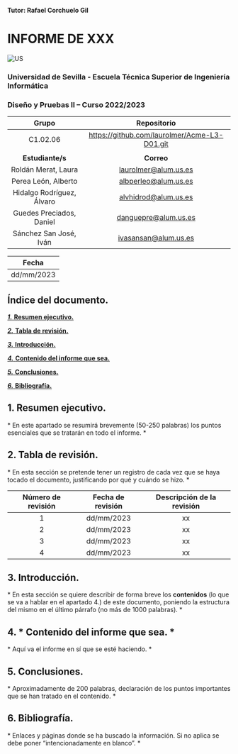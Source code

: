 **Tutor: Rafael Corchuelo Gil**


# **INFORME DE XXX**

![US](https://euosuna.org/images/archivos/imagen_corporativa/logo_us.jpg)

### Universidad de Sevilla - Escuela Técnica Superior de Ingeniería Informática

### Diseño y Pruebas II – Curso 2022/2023

|**Grupo**|**Repositorio**|
| :-: | :-: |
|C1.02.06|<https://github.com/laurolmer/Acme-L3-D01.git>|
|||
|**Estudiante/s**|**Correo**|
|Roldán Merat, Laura|laurolmer@alum.us.es|
|Perea León, Alberto|albperleo@alum.us.es|
|Hidalgo Rodríguez, Álvaro|alvhidrod@alum.us.es|
|Guedes Preciados, Daniel|danguepre@alum.us.es|
|Sánchez San José, Iván|ivasansan@alum.us.es|


|**Fecha**|
| :-: |
|dd/mm/2023|

## **Índice del documento.**
[***1.*** **Resumen ejecutivo.**](#id1)

[***2.***	**Tabla de revisión.**](#id2)

[***3.***	**Introducción.**](#id3)

[***4.***	**Contenido del informe que sea.**](#id4)

[***5.***	**Conclusiones.**](#id5)

[***6.***	**Bibliografía.**](#id6)



[id1]: <>
## 1.  Resumen ejecutivo.
\* En este apartado se resumirá brevemente (50-250 palabras) los puntos esenciales que se tratarán en todo el informe. \*

[id2]: <>
## 2.  **Tabla de revisión.**
\* En esta sección se pretende tener un registro de cada vez que se haya tocado el documento, justificando por qué y cuándo se hizo. \*

|**Número de revisión**|**Fecha de revisión**|**Descripción de la revisión**|
| :-: | :-: | :-: |
|1|dd/mm/2023|xx|
|2|dd/mm/2023|xx|
|3|dd/mm/2023|xx|
|4|dd/mm/2023|xx|

[id3]: <>
## 3.  **Introducción.**
\* En esta sección se quiere describir de forma breve los **contenidos** (lo que se va a hablar en el apartado 4.) de este documento, poniendo la estructura del mismo en el último párrafo (no más de 1000 palabras). \*

[id4]: <>
## 4.  **\* Contenido del informe que sea. \***
\* Aquí va el informe en sí que se esté haciendo. \*

[id5]: <>
## 5.  **Conclusiones.**
\* Aproximadamente de 200 palabras, declaración de los puntos importantes que se han tratado en el contenido. \*

[id6]: <>
## 6.  **Bibliografía.**
\* Enlaces y páginas donde se ha buscado la información. Si no aplica se debe poner “intencionadamente en blanco”. \*

